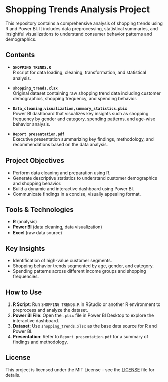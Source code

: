 # Shopping Trends Analysis Project

This repository contains a comprehensive analysis of shopping trends using R and Power BI. It includes data preprocessing, statistical summaries, and insightful visualizations to understand consumer behavior patterns and demographics.

##  Contents

- **`SHOPPING TRENDS.R`**  
  R script for data loading, cleaning, transformation, and statistical analysis.

- **`shopping_trends.xlsx`**  
  Original dataset containing raw shopping trend data including customer demographics, shopping frequency, and spending behavior.

- **`Data_cleaning,visualization,summary_statistics.pbix`**  
  Power BI dashboard that visualizes key insights such as shopping frequency by gender and category, spending patterns, and age-wise behavior analysis.

- **`Report presentation.pdf`**  
  Executive presentation summarizing key findings, methodology, and recommendations based on the data analysis.

##  Project Objectives

- Perform data cleaning and preparation using R.
- Generate descriptive statistics to understand customer demographics and shopping behavior.
- Build a dynamic and interactive dashboard using Power BI.
- Communicate findings in a concise, visually appealing format.

##  Tools & Technologies

- **R** (analysis)
- **Power BI** (data cleaning, data visualization)
- **Excel** (raw data source)

##  Key Insights

- Identification of high-value customer segments.
- Shopping behavior trends segmented by age, gender, and category.
- Spending patterns across different income groups and shopping frequencies.

##  How to Use

1. **R Script**: Run `SHOPPING TRENDS.R` in RStudio or another R environment to preprocess and analyze the dataset.
2. **Power BI File**: Open the `.pbix` file in Power BI Desktop to explore the interactive dashboard.
3. **Dataset**: Use `shopping_trends.xlsx` as the base data source for R and Power BI.
4. **Presentation**: Refer to `Report presentation.pdf` for a summary of findings and methodology.

##  License

This project is licensed under the MIT License – see the [LICENSE](LICENSE) file for details.

